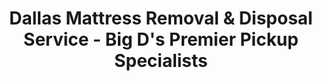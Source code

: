 ---
layout: location.njk
title: Dallas Mattress Removal & Disposal Service - Big D's Premier Pickup Specialists
description: Professional mattress removal in Dallas, TX. Next-day pickup  Fortune 500 quality service for Big D's diverse neighborhoods, from Highland Park estates to Uptown high-rises.
permalink: /mattress-removal/texas/dallas/
city: Dallas
state: Texas
stateSlug: texas
tier: 1
coordinates:
  lat: 32.7767
  lng: -96.7970
pricing:
  startingPrice: 125
  single: 125
  queen: 125
  king: 135
  boxSpring: 30
neighborhoods:
  - name: "Highland Park"
    zipCodes: ["75205", "75209"]
  - name: "Preston Hollow"
    zipCodes: ["75230", "75248"]
  - name: "Uptown"
    zipCodes: ["75201", "75204"]
  - name: "Deep Ellum"
    zipCodes: ["75226", "75202"]
  - name: "Bishop Arts District"
    zipCodes: ["75208"]
  - name: "Lakewood"
    zipCodes: ["75214"]
  - name: "Oak Cliff"
    zipCodes: ["75203", "75208", "75211"]
  - name: "Turtle Creek"
    zipCodes: ["75219"]
  - name: "Knox Henderson"
    zipCodes: ["75205", "75206"]
  - name: "Trinity Groves"
    zipCodes: ["75212"]
  - name: "Cedars"
    zipCodes: ["75215"]
  - name: "East Dallas"
    zipCodes: ["75218", "75228"]
  - name: "North Dallas"
    zipCodes: ["75225", "75230", "75248"]
  - name: "Park Cities"
    zipCodes: ["75205", "75225"]
  - name: "Fair Park"
    zipCodes: ["75226"]
  - name: "Design District"
    zipCodes: ["75207"]
  - name: "Victory Park"
    zipCodes: ["75201"]
  - name: "White Rock Lake"
    zipCodes: ["75214", "75218"]
  - name: "SMU Campus Area"
    zipCodes: ["75205", "75275"]
zipCodes: 
  - "75201"
  - "75202"
  - "75203"
  - "75204"
  - "75205"
  - "75206"
  - "75207"
  - "75208"
  - "75209"
  - "75210"
  - "75211"
  - "75212"
  - "75214"
  - "75215"
  - "75216"
  - "75217"
  - "75218"
  - "75219"
  - "75220"
  - "75223"
  - "75224"
  - "75225"
  - "75226"
  - "75227"
  - "75228"
  - "75229"
  - "75230"
  - "75231"
  - "75235"
  - "75237"
  - "75238"
  - "75240"
  - "75243"
  - "75244"
  - "75246"
  - "75247"
  - "75248"
  - "75249"
  - "75250"
  - "75251"
  - "75252"
  - "75253"
  - "75254"
  - "75275"
  - "75283"
  - "75284"
recyclingPartners:
  - "City of Dallas Sanitation Services"
  - "Texas Campaign for the Environment"
  - "Trinity River Authority"
  - "North Texas Commission"
  - "Waste Management of Texas"
  - "Republic Services"
localRegulations: "Dallas requires bulk items like mattresses to be scheduled through 311 system, placed behind the curb line no earlier than 6PM before collection day, and removed by 8AM after collection. Items cannot exceed 10 cubic yards without special arrangement. Many HOA communities and high-rise buildings restrict curbside placement entirely. The city's 1.3 million residents across 385 square miles benefit from coordinated waste management, but face scheduling constraints around work schedules and community restrictions that our professional service eliminates entirely."
nearbyCities:
  - name: "Allen"
    slug: "dallas/allen"
    isSuburb: true
    distance: "28"
  - name: "Arlington"
    slug: "arlington"
    isSuburb: true
    distance: "20"
  - name: "Carrollton"
    slug: "carrollton"
    isSuburb: true
    distance: "25"
  - name: "Flower Mound"
    slug: "dallas/flower-mound"
    isSuburb: true
    distance: "30"
  - name: "Fort Worth"
    slug: "fort-worth"
    isSuburb: true
    distance: "35"
  - name: "Frisco"
    slug: "frisco"
    isSuburb: true
    distance: "32"
  - name: "Garland"
    slug: "garland"
    isSuburb: true
    distance: "22"
  - name: "Grand Prairie"
    slug: "grand-prairie"
    isSuburb: true
    distance: "18"
  - name: "Irving"
    slug: "irving"
    isSuburb: true
    distance: "15"
  - name: "Lewisville"
    slug: "lewisville"
    isSuburb: true
    distance: "26"
  - name: "Mansfield"
    slug: "mansfield"
    isSuburb: true
    distance: "24"
  - name: "McKinney"
    slug: "mckinney"
    isSuburb: true
    distance: "38"
  - name: "North Richland Hills"
    slug: "north-richland-hills"
    isSuburb: true
    distance: "28"
  - name: "Plano"
    slug: "plano"
    isSuburb: true
    distance: "25"
  - name: "Richardson"
    slug: "richardson"
    isSuburb: true
    distance: "18"

reviews:
  count: 847
  featured:
    - reviewer: "Jennifer M."
      rating: 5
      text: "Had an old king mattress that was too heavy for us to move. They handled it easily and didn't track dirt through the house."
      neighborhood: "Highland Park"
    - reviewer: "Michael K."
      rating: 4
      text: "Living in a downtown high-rise, getting rid of mattresses is impossible. These guys knew exactly how to coordinate with building management."
      neighborhood: "Uptown"
    - reviewer: "Sarah R."
      rating: 5
      text: "Had two guest room mattresses that needed to go. Way easier than the Dallas 311 system and they came next day."
      neighborhood: "Preston Hollow"
    - reviewer: "Carlos L."
      rating: 4
      text: "Old memory foam mattress was falling apart. They wrapped it up properly so no mess in the hallway. Quick and professional."
      neighborhood: "Bishop Arts District"
    - reviewer: "Amanda T."
      rating: 5
      text: "College apartment mattress pickup during move-out. Saved me from having to haul it to the dumpster myself."
      neighborhood: "SMU Campus Area"
faqs:
  - question: "How quickly can you remove mattresses throughout Dallas?"
    answer: "Next-day service across all Big D neighborhoods, from Highland Park estates to Uptown high-rises, accommodating Fortune 500 executive schedules, AT&T employee timing, and the demanding pace of Texas's business capital."
  - question: "Do you serve all Dallas neighborhoods and access requirements?"
    answer: "Complete coverage across all 385 square miles of Dallas, from Preston Hollow mansions to Deep Ellum lofts, including specialized high-rise access, gated community protocols, and HOA coordination throughout ZIP codes 75201-75284."
  - question: "What's included in your $125 Dallas pickup fee?"
    answer: "Base price covers pickup, loading, transportation, and eco-friendly recycling for one mattress. Box springs add $30 each. White-glove service available for luxury properties."
  - question: "How does this compare to Dallas city waste collection?"
    answer: "We eliminate the need for 311 system scheduling, avoid curbside placement requirements, bypass HOA restrictions, and provide immediate next-day pickup without overnight weather exposure or community violations."
  - question: "Can you handle Dallas's unique access challenges?"
    answer: "Yes, we specialize in high-rise service elevators, gated community protocols, security clearances, and HOA coordination. Our team understands Highland Park standards, Uptown building requirements, and corporate housing expectations throughout Big D."
  - question: "Do you accommodate Fortune 500 and corporate schedules?"
    answer: "Absolutely. We serve AT&T headquarters employees, Texas Instruments staff, American Airlines personnel, and other Fortune 500 professionals with flexible scheduling that matches the demanding pace of Dallas's corporate culture."
  - question: "Are you licensed for waste removal in Dallas County?"
    answer: "We maintain all required Texas and Dallas County permits with comprehensive insurance, providing compliant disposal through our nationwide recycling network that meets Texas Environmental Quality standards."
  - question: "Do you provide service for international residents and communities?"
    answer: "Yes, we accommodate Dallas's diverse international community including 70,000+ Russian-speakers and immigrant populations from across the globe, with culturally sensitive service that respects different customs and communication preferences."
  - question: "What payment methods do you accept in Dallas?"
    answer: "All major credit cards, cash, corporate billing, and international payment options for residents, Fortune 500 professionals, international executives, and local businesses throughout the Dallas metroplex."
  - question: "Can you coordinate with building management and HOA requirements?"
    answer: "Yes, we work directly with concierge services, building management, and HOA boards to ensure compliance with community standards, from luxury high-rises in Uptown to exclusive gated communities in Preston Hollow."
schema:
  "@type": "LocalBusiness"
  name: "A Bedder World Dallas"
  address:
    "@type": "PostalAddress"
    addressLocality: "Dallas"
    addressRegion: "TX"
    addressCountry: "US"
  geo:
    "@type": "GeoCoordinates" 
    latitude: 32.7767
    longitude: -96.7970
  telephone: "(720) 263-6094"
  priceRange: "$125-$180"
  aggregateRating:
    "@type": "AggregateRating"
    ratingValue: 4.9
    reviewCount: 847
pageContent:
  heroDescription: "Professional mattress removal serving Dallas with next-day pickup. Licensed and insured with over 1 million mattresses recycled nationwide. We handle everything from Highland Park estates to downtown high-rises - book online today!"
  
  aboutService: "Our comprehensive mattress removal service addresses the sophisticated demands of Dallas - home to 24 Fortune 500 companies and 1.3 million residents across America's fourth-largest metropolitan area. Unlike navigating the city's 311 system requirements, curbside placement restrictions, or HOA community limitations, we provide direct next-day pickup through a single appointment that matches the professional standards expected in Texas's business capital. Fortune 500 executives relocating to Highland Park and Preston Hollow estates receive white-glove service that honors Dallas's luxury reputation, while AT&T headquarters employees, Texas Instruments staff, and American Airlines personnel benefit from flexible scheduling around demanding corporate cultures. From State Fair season logistics to Deep Ellum arts district creativity, Uptown high-rise coordination to Bishop Arts community respect, our service eliminates municipal complexity while serving the city that embodies Texas ambition and business excellence. Each collected mattress flows through our national recycling network that has processed over 1 million units, with 80% of materials recovered for manufacturing reuse - supporting efficient waste management that serves Dallas County's diverse community of residents, international business leaders, creative professionals, and corporate executives throughout the Trinity River metroplex."

  serviceAreasIntro: "Professional mattress pickup serves all Dallas neighborhoods from Highland Park's tree-lined estates to Victory Park's modern towers, expertly coordinating with Fortune 500 schedules and luxury community protocols. From Trinity Groves innovation district to White Rock Lake waterfront properties, our operations understand Dallas's demanding standards and deliver service that matches the city's larger-than-life reputation."

  regulationsCompliance: "Our professional service eliminates all municipal coordination challenges - no 311 system calls, no curbside placement requirements, no overnight weather exposure, no HOA violations, and no building access complications. We provide immediate next-day pickup with transparent pricing, making us the superior choice for Dallas residents who demand convenience and professional service that matches the city's sophisticated standards."

  environmentalImpact: "Environmental stewardship aligns with Dallas's position as a forward-thinking business capital and the Trinity River watershed conservation efforts throughout North Texas. Our mattress recycling initiative ensures 80% of collected materials avoid Dallas County landfills, instead flowing into manufacturing processes that create new products. Steel springs support construction applications throughout the booming DFW metroplex, foam components become padding for various Texas projects, and textile materials gain new purpose through advanced processing. This responsible approach preserves the Trinity River system environment while providing reliable mattress disposal that supports Dallas's commitment to sustainable business practices and environmental leadership throughout the region that hosts Texas's largest concentration of Fortune 500 headquarters."

  howItWorksScheduling: "Flexible scheduling respects Dallas's fast-paced business culture and diverse community patterns, accommodating Fortune 500 executive timing, international business schedules, State Fair season events, and the practical demands of America's fourth-largest metropolitan area and Texas's business capital."

  howItWorksService: "Licensed pickup teams understand Dallas's sophisticated access requirements from Highland Park security protocols to Uptown service elevators, handling all Dallas County disposal requirements with regional expertise and professional efficiency that matches the white-glove standards expected throughout Big D's luxury communities and corporate headquarters."

  howItWorksDisposal: "Each mattress connects to our nationwide recycling network's proven processing capabilities, where Texas Environmental Quality standards guide component recovery through sustainable manufacturing partnerships that support regional conservation and Dallas's commitment to environmental responsibility throughout the Trinity River watershed and North Texas region."

  sidebarStats:
    mattressesRemoved: "12,847"

  uniqueContent: "Dallas presents mattress removal opportunities that reflect its distinctive position as America's business capital where 24 Fortune 500 companies create the nation's largest concentration of corporate headquarters alongside 1.3 million residents in diverse neighborhoods that balance Highland Park luxury with Deep Ellum creativity throughout Texas's most ambitious and internationally connected metropolitan area.

Our professional service integrates with Dallas's unique character shaped by Trinity River crossroads geography and comprehensive Fortune 500 business culture. The concentration of AT&T headquarters professionals, Texas Instruments engineers, American Airlines executives, and international corporate leaders creates service considerations requiring coordination with luxury community standards, building access protocols, and the demanding schedules of America's most corporate-dense metropolitan workforce.

Trinity River system integration distinguishes Dallas from typical major metros. The three-fork confluence that founded the city in 1841, combined with 60+ man-made lakes within 100 miles and flat prairie crossroads geography, creates service demands requiring appreciation for Dallas's role as Texas's inland business capital while serving modern convenience expectations throughout these geographically and economically strategic properties.

State Fair legacy and Pegasus pride create unique service opportunities requiring respectful engagement with Dallas's authentic Texas identity and the cultural traditions that define the city's character. The annual State Fair of Texas, Dallas Cowboys regional pride, and the red Pegasus symbol traditions require professional service understanding both historical preservation priorities and the ambitious community spirit that defines this remarkable Texas business capital.

Highland Park and Preston Hollow luxury standards create service opportunities requiring white-glove protocols that match Dallas's reputation as home to Texas's most exclusive residential communities. The concentration of Fortune 500 executive housing, international business leaders, and luxury estate properties requires professional service understanding both premium service expectations and the sophisticated lifestyle demands throughout these distinguished Dallas neighborhoods.

Our transparent pricing applies consistently across Dallas's diverse community character, from Highland Park estates to Bishop Arts creativity districts to Uptown high-rises. This approach reflects our commitment to serving Dallas with professional excellence matching the Fortune 500 standards, international business leadership, and ambitious community character that define this remarkable Texas business capital and America's corporate headquarters hub."
---